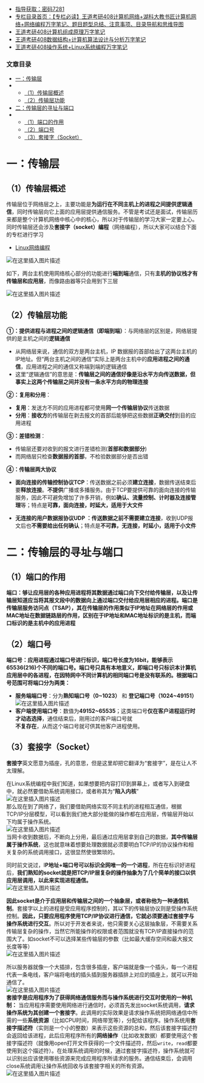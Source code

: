  

- [指导获取：密码7281](https://url18.ctfile.com/f/22722418-803125355-edf378)
- [专栏目录首页：【专栏必读】王道考研408计算机网络+湖科大教书匠计算机网络+网络编程万字笔记、题目题型总结、注意事项、目录导航和思维导图](https://zhangxing-tech.blog.csdn.net/article/details/125668174)
- [王道考研408计算机组成原理万字笔记](https://zhangxing-tech.blog.csdn.net/article/details/120664162?spm=1001.2014.3001.5502)
- [王道考研408数据结构+计算机算法设计与分析万字笔记](https://blog.csdn.net/qq_39183034/article/details/121501138?spm=1001.2014.3001.5501)
- [王道考研408操作系统+Linux系统编程万字笔记](https://zhangxing-tech.blog.csdn.net/article/details/121004242?spm=1001.2014.3001.5502)

### 文章目录

- [一：传输层](#_12)
- - [（1）传输层概述](#1_14)
  - [（2）传输层功能](#2_35)
- [二：传输层的寻址与端口](#_72)
- - [（1）端口的作用](#1_74)
  - [（2）端口号](#2_83)
  - [（3）套接字（Socket）](#3Socket_95)

# 一：传输层

## （1）传输层概述

传输层位于网络层之上，主要功能是**为运行在不同主机上的进程之间提供逻辑通信**，同时传输层向它上面的应用层提供通信服务。不管是考试还是面试，传输层历来都是整个计算机网络中核心中的核心，所以对于传输层的学习大家一定要上心。同时传输层还会涉及**套接字（socket）编程**（网络编程），所以大家可以结合下面的专栏进行学习

- [Linux网络编程](https://blog.csdn.net/qq_39183034/category_11035478.html?spm=1001.2014.3001.5482)

![在这里插入图片描述](https://ziquyun.com/main/csdn/img?url=https%3A%2F%2Fimg-blog.csdnimg.cn%2F7f04718f7db44dd0ad14167a9f3bc1dd.png&rfUrl=https%3A%2F%2Fzhangxing-tech.blog.csdn.net%2Farticle%2Fdetails%2F125520783)

如下，两台主机使用网络核心部分的功能进行**端到端**通信，只有**主机的协议栈才有传输层和应用层**，而像路由器等只会用到下三层

![在这里插入图片描述](https://ziquyun.com/main/csdn/img?url=https%3A%2F%2Fimg-blog.csdnimg.cn%2F74c19c556c5d46b69ad1e6a9547d8c70.png&rfUrl=https%3A%2F%2Fzhangxing-tech.blog.csdn.net%2Farticle%2Fdetails%2F125520783)

## （2）传输层功能

**①：提供进程与进程之间的逻辑通信（即端到端）**：与网络层的区别是，网络层提供的是主机之间的**逻辑通信**

- 从网络层来说，通信的双方是两台主机，IP 数据报的首部给出了这两台主机的IP地址。但“两台主机之间的通信”实际上是两台主机中的**应用进程之间的通信**，应用进程之间的通信又称端到端的逻辑通信
- 这里“逻辑通信”的意思是：**传输层之间的通信好像是沿水平方向传送数据，但事实上这两个传输层之间并没有一条水平方向的物理连接**

**②：复用和分用**：

- **复用**：发送方不同的应用进程都可使用**同一个传输层协议**传送数据
- **分用**：**接收方**的传输层在剥去报文的首部后能够把这些数据**正确交付**到目的应用进程

**③：差错检测**：

- 传输层还要对收到的报文进行差错检测\(**首部和数据部分**\)
- 而网络层只检查**数据报的首部**，不检验数据部分是否出错

**④：传输层两大协议**

- **面向连接的传输控制协议TCP**：传送数据之前必须**建立连接**，数据传送结束后要**释放连接**。**不提供**广播或多播服务。由于TCP要提供可靠的面向连接的传输服务，因此不可避免增加了许多开销，例如**确认、流量控制、计时器及连接管理**等；特点是**可靠，面向连接，时延大，适用于大文件**

- **无连接的用户数据报协议UDP **：传送数据之前**不需要建立连接**，收到UDP报文后也**不需要给出任何确认**；特点是**不可靠，无连接，时延小，适用于小文件**

# 二：传输层的寻址与端口

## （1）端口的作用

**端口：够让应用层的各种应用进程将其数据通过端口向下交付给传输层，以及让传输层知道应当将其报文段中的数据向上通过端口交付给应用层相应的进程。端口是传输层服务访问点（TSAP），其在传输层的作用类似于IP地址在网络层的作用或MAC地址在数据链路层的作用，区别在于IP地址和MAC地址标识的是主机，而端口标识的是主机中的应用进程**

## （2）端口号

**端口号：应用进程通过端口号进行标识，端口号长度为16bit，能够表示65536\(216\)个不同的端口号。端口号只具有本地意义，即端口号只标识本计算机应用层中的各进程，在因特网中不同计算机的相同端口号是没有联系的。根据端口号范围可将端口分为两类：**

- **服务端端口号**：分为**熟知端口号（0\~1023）** 和 **登记端口号（1024\~49151）**  
  ![在这里插入图片描述](https://ziquyun.com/main/csdn/img?url=https%3A%2F%2Fimg-blog.csdnimg.cn%2F4c38e7cee61d4e4195ab525b82cf6dde.png&rfUrl=https%3A%2F%2Fzhangxing-tech.blog.csdn.net%2Farticle%2Fdetails%2F125520783)
- **客户端使用端口号**：数值为**49152\~65535**；这类端口号**仅在客户进程运行时才动态选择**，通信结束后，刚用过的客户端口号就  
  **不复存在**，从而这个端口号就可供其他客户进程使用。

## （3）套接字（Socket）

**套接字**英文愿意为插座，孔的意思，但是这里却把它翻译为“套接字”，是在让人不太理解。

在Linux系统编程中我们知道，如果想要把内容打印到屏幕上，或者写入到硬盘中，就必然要借助系统调用接口，或者称其为“**陷入内核**”  
![在这里插入图片描述](https://ziquyun.com/main/csdn/img?url=https%3A%2F%2Fimg-blog.csdnimg.cn%2F20210514204846510.png%3Fx-oss-process%3Dimage%2Fwatermark%2Ctype_ZmFuZ3poZW5naGVpdGk%2Cshadow_10%2Ctext_aHR0cHM6Ly9ibG9nLmNzZG4ubmV0L3FxXzM5MTgzMDM0%2Csize_16%2Ccolor_FFFFFF%2Ct_70&rfUrl=https%3A%2F%2Fzhangxing-tech.blog.csdn.net%2Farticle%2Fdetails%2F125520783)  
那么现在到了网络了，我们要借助网络实现不同主机的进程相互通信，根据TCP/IP分层模型，可以看到我们绝大部分能做的操作都在应用层，传输层开始以下均属于操作系统。  
![在这里插入图片描述](https://ziquyun.com/main/csdn/img?url=https%3A%2F%2Fimg-blog.csdnimg.cn%2F20210514205203475.png%3Fx-oss-process%3Dimage%2Fwatermark%2Ctype_ZmFuZ3poZW5naGVpdGk%2Cshadow_10%2Ctext_aHR0cHM6Ly9ibG9nLmNzZG4ubmV0L3FxXzM5MTgzMDM0%2Csize_16%2Ccolor_FFFFFF%2Ct_70&rfUrl=https%3A%2F%2Fzhangxing-tech.blog.csdn.net%2Farticle%2Fdetails%2F125520783)  
当网卡收到数据后，不断向上分用，最后通过应用层拿到自己的数据，**其中传输层属于操作系统**，这也就意味着想要处理数据就必须要明白TCP/IP的协议操作和相关复杂的系统调用接口，这很显然使很繁琐的。

同时前文说过，I**P地址+端口号可以标识全网唯一的一个进程**，所在在标识好进程后，**我们熟知的socket就是把TCP/IP层复杂的操作抽象为了几个简单的接口以供应用层调用，以此来实现进程通信。**  
![在这里插入图片描述](https://ziquyun.com/main/csdn/img?url=https%3A%2F%2Fimg-blog.csdnimg.cn%2F20210514205652114.png%3Fx-oss-process%3Dimage%2Fwatermark%2Ctype_ZmFuZ3poZW5naGVpdGk%2Cshadow_10%2Ctext_aHR0cHM6Ly9ibG9nLmNzZG4ubmV0L3FxXzM5MTgzMDM0%2Csize_16%2Ccolor_FFFFFF%2Ct_70&rfUrl=https%3A%2F%2Fzhangxing-tech.blog.csdn.net%2Farticle%2Fdetails%2F125520783)

**因此socket是介于应用层和传输层之间的一个抽象层，或者称他为一种通信机制**。套接字以上的进程是受应用程序控制的，其以下的传输层协议则是受操作系统控制。**因此，只要应用程序使用TCP/IP协议进行通信，它就必须要通过套接字与操作系统进行交互**。所以对于开发者来说，他只需要关心这层抽象层，不需要关系传输层复杂的操作，当然它所能操作的权限或者范围就没有TCP/IP直接操作的范围大了。如socket不可以选择某些传输层的参数（比如最大缓存空间和最大报文长度等等）  
![在这里插入图片描述](https://ziquyun.com/main/csdn/img?url=https%3A%2F%2Fimg-blog.csdnimg.cn%2F20210514210633383.png%3Fx-oss-process%3Dimage%2Fwatermark%2Ctype_ZmFuZ3poZW5naGVpdGk%2Cshadow_10%2Ctext_aHR0cHM6Ly9ibG9nLmNzZG4ubmV0L3FxXzM5MTgzMDM0%2Csize_16%2Ccolor_FFFFFF%2Ct_70&rfUrl=https%3A%2F%2Fzhangxing-tech.blog.csdn.net%2Farticle%2Fdetails%2F125520783)

所以服务器就像一个大插排，包含很多插座，客户端就是像一个插头，每一个进程代表一条电线，客户端将电线的插头插到服务器插排上对应的插座上，就可以开始通信了。  
![在这里插入图片描述](https://ziquyun.com/main/csdn/img?url=https%3A%2F%2Fimg-blog.csdnimg.cn%2F20210514210503488.png%3Fx-oss-process%3Dimage%2Fwatermark%2Ctype_ZmFuZ3poZW5naGVpdGk%2Cshadow_10%2Ctext_aHR0cHM6Ly9ibG9nLmNzZG4ubmV0L3FxXzM5MTgzMDM0%2Csize_16%2Ccolor_FFFFFF%2Ct_70&rfUrl=https%3A%2F%2Fzhangxing-tech.blog.csdn.net%2Farticle%2Fdetails%2F125520783)  
**套接字是应用程序为了获得网络通信服务而与操作系统进行交互时使用的一种机制：** 当应用程序需要使用网络进行通信时，必须首先发出socket系统调用，**请求操作系统为其创建一个套接字**。此调用的实际效果是请求操作系统把网络通信中所需的一些**系统资源**（比如CPU时间，网络带宽等），分配给该程序。操作系统用**套接字描述符**（实则是一个小的整数）来表示这些资源的总和，然后该套接字描述符会返回给该进程，此后应用程序所有的**网络操作**（比如收发数据）都要使用这个套接字描述符（就像用open打开文件获得的一个文件描述符，然后`write`，`read`都要使用到这个描述符）。在处理系统调用的时候，通过套接字描述符，操作系统就可以识别出应该使用哪些资源来完成应用程序所请求的服务。通信结束后，会调用close系统调用让操作系统回收与该套接字相关的所有资源。![在这里插入图片描述](https://ziquyun.com/main/csdn/img?url=https%3A%2F%2Fimg-blog.csdnimg.cn%2F20210514214036697.jpg%3Fx-oss-process%3Dimage%2Fwatermark%2Ctype_ZmFuZ3poZW5naGVpdGk%2Cshadow_10%2Ctext_aHR0cHM6Ly9ibG9nLmNzZG4ubmV0L3FxXzM5MTgzMDM0%2Csize_16%2Ccolor_FFFFFF%2Ct_70&rfUrl=https%3A%2F%2Fzhangxing-tech.blog.csdn.net%2Farticle%2Fdetails%2F125520783)